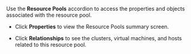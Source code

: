 Use the **Resource Pools** accordion to access the properties and
objects associated with the resource pool.

  - Click **Properties** to view the Resource Pools summary screen.

  - Click **Relationships** to see the clusters, virtual machines, and
    hosts related to this resource pool.
